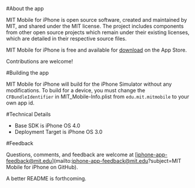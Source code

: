 #About the app

MIT Mobile for iPhone is open source software, created and maintained by MIT, and shared under the MIT license. The project includes components from other open source projects which remain under their existing licenses, which are detailed in their respective source files.

MIT Mobile for iPhone is free and available for [download](http://itunes.apple.com/us/app/mit-mobile/id353590319) on the App Store.

Contributions are welcome!

#Building the app

MIT Mobile for iPhone will build for the iPhone Simulator without any modifications. To build for a device, you must change the `CFBundleIdentifier` in MIT_Mobile-Info.plist from `edu.mit.mitmobile` to your own app id.

#Technical Details

- Base SDK is iPhone OS 4.0
- Deployment Target is iPhone OS 3.0

#Feedback

Questions, comments, and feedback are welcome at [iphone-app-feedback@mit.edu](mailto:iphone-app-feedback@mit.edu?subject=MIT Mobile for iPhone on GitHub).

A better README is forthcoming.